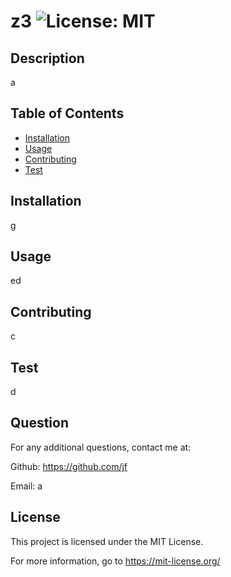 # z3   ![License: MIT](https://img.shields.io/badge/License-MIT-yellow.svg)


  ## Description                          
  a           
  
  ## Table of Contents

  - [Installation](#installation)
  - [Usage](#usage)
  - [Contributing](#contributing)
  - [Test](#test)
  

  ## Installation
  g
             
  ## Usage
  ed
  
  ## Contributing 
  c  
  
  ## Test 
  d
  
  ## Question
  For any additional questions, contact me at: 
  
 Github: https://github.com/jf 
  
 Email: a
  
  ## License
This project is licensed under the MIT License. 

 For more information, go to https://mit-license.org/